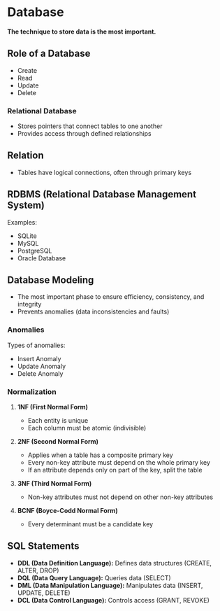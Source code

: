 # Database
**The technique to store data is the most important.**

## Role of a Database
- Create  
- Read  
- Update  
- Delete  

### Relational Database
- Stores pointers that connect tables to one another  
- Provides access through defined relationships  

## Relation
- Tables have logical connections, often through primary keys  

## RDBMS (Relational Database Management System)
Examples:  
- SQLite  
- MySQL  
- PostgreSQL  
- Oracle Database  

## Database Modeling
- The most important phase to ensure efficiency, consistency, and integrity  
- Prevents anomalies (data inconsistencies and faults)  

### Anomalies
Types of anomalies:  
- Insert Anomaly  
- Update Anomaly  
- Delete Anomaly  

### Normalization
1. **1NF (First Normal Form)**  
   - Each entity is unique  
   - Each column must be atomic (indivisible)  

2. **2NF (Second Normal Form)**  
   - Applies when a table has a composite primary key  
   - Every non-key attribute must depend on the whole primary key  
   - If an attribute depends only on part of the key, split the table  

3. **3NF (Third Normal Form)**  
   - Non-key attributes must not depend on other non-key attributes  

4. **BCNF (Boyce-Codd Normal Form)**  
   - Every determinant must be a candidate key  

## SQL Statements
- **DDL (Data Definition Language):** Defines data structures (CREATE, ALTER, DROP)  
- **DQL (Data Query Language):** Queries data (SELECT)  
- **DML (Data Manipulation Language):** Manipulates data (INSERT, UPDATE, DELETE)  
- **DCL (Data Control Language):** Controls access (GRANT, REVOKE)  

